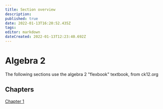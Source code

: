 ```yaml
---
title: Section overview 
description: 
published: true
date: 2022-01-13T16:20:52.435Z
tags: 
editor: markdown
dateCreated: 2022-01-13T12:23:40.692Z
---
```


# Algebra 2
 The following sections use the algebra 2 "flexbook" textbook, from ck12.org
 
 ## Chapters
 [Chapter 1](/Math/Algebra-2/Chapter-1/Section-Info)